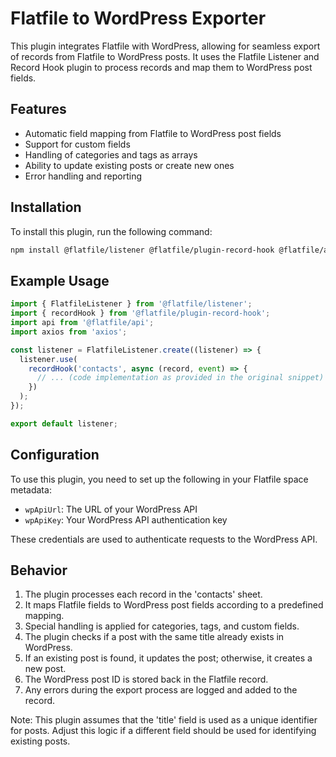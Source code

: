 # Flatfile to WordPress Exporter

This plugin integrates Flatfile with WordPress, allowing for seamless export of records from Flatfile to WordPress posts. It uses the Flatfile Listener and Record Hook plugin to process records and map them to WordPress post fields.

## Features

- Automatic field mapping from Flatfile to WordPress post fields
- Support for custom fields
- Handling of categories and tags as arrays
- Ability to update existing posts or create new ones
- Error handling and reporting

## Installation

To install this plugin, run the following command:

```bash
npm install @flatfile/listener @flatfile/plugin-record-hook @flatfile/api axios
```

## Example Usage

```javascript
import { FlatfileListener } from '@flatfile/listener';
import { recordHook } from '@flatfile/plugin-record-hook';
import api from '@flatfile/api';
import axios from 'axios';

const listener = FlatfileListener.create((listener) => {
  listener.use(
    recordHook('contacts', async (record, event) => {
      // ... (code implementation as provided in the original snippet)
    })
  );
});

export default listener;
```

## Configuration

To use this plugin, you need to set up the following in your Flatfile space metadata:

- `wpApiUrl`: The URL of your WordPress API
- `wpApiKey`: Your WordPress API authentication key

These credentials are used to authenticate requests to the WordPress API.

## Behavior

1. The plugin processes each record in the 'contacts' sheet.
2. It maps Flatfile fields to WordPress post fields according to a predefined mapping.
3. Special handling is applied for categories, tags, and custom fields.
4. The plugin checks if a post with the same title already exists in WordPress.
5. If an existing post is found, it updates the post; otherwise, it creates a new post.
6. The WordPress post ID is stored back in the Flatfile record.
7. Any errors during the export process are logged and added to the record.

Note: This plugin assumes that the 'title' field is used as a unique identifier for posts. Adjust this logic if a different field should be used for identifying existing posts.